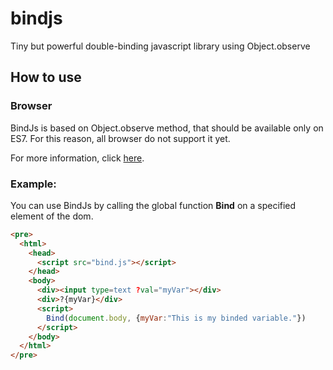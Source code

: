 # bindjs
Tiny but powerful double-binding javascript library using Object.observe

## How to use

### Browser

BindJs is based on Object.observe method, that should be available only on ES7.
For this reason, all browser do not support it yet.

For more information, click [here](https://developer.mozilla.org/fr/docs/Web/JavaScript/Reference/Objets_globaux/Object/observe).

### Example:

You can use BindJs by calling the global function **Bind** on a specified element of the dom.

```html
<pre>
  <html>
    <head>
      <script src="bind.js"></script>
    </head>
    <body>
      <div><input type=text ?val="myVar"></div>
      <div>?{myVar}</div>
      <script>
        Bind(document.body, {myVar:"This is my binded variable."})
      </script>
    </body>
  </html>
</pre>
```
